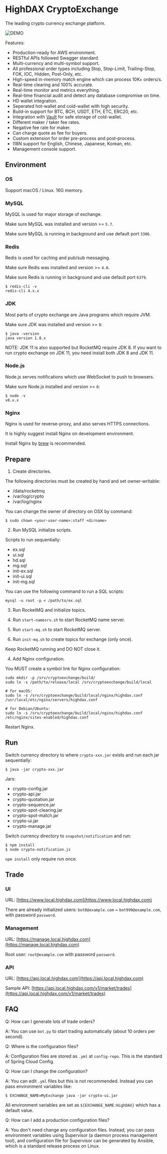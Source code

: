 # HighDAX CryptoExchange

The leading crypto currency exchange platform.

![DEMO](https://github.com/michaelliao/cryptoexchange-release/raw/master/highdax.png)

Features:

- Production-ready for AWS environment.
- RESTful APIs followed Swagger standard.
- Multi-currency and multi-symbol support.
- All professional order types including Stop, Stop-Limit, Trailing-Stop, FOK, IOC, Hidden, Post-Only, etc.
- High-speed in-memory match engine which can process 10K+ orders/s.
- Real-time clearing and 100% accurate.
- Real-time monitor and metrics everything.
- Real-time financial audit and detect any database compromise on time.
- HD wallet integration.
- Seperated hot-wallet and cold-wallet with high security.
- Build-in support for BTC, BCH, USDT, ETH, ETC, ERC20, etc.
- Integration with [Vault](https://www.vaultproject.io/) for safe storage of cold-wallet.
- Different maker / taker fee rates.
- Negative fee rate for maker.
- Can charge quote as fee for buyers.
- Custom extension for order pre-process and post-process.
- I18N support for English, Chinese, Japanese, Korean, etc.
- Management console support.

## Environment

### OS

Support macOS / Linux. 16G memory.

### MySQL

MySQL is used for major storage of exchange.

Make sure MySQL was installed and version >= `5.7`.

Make sure MySQL is running in background and use default port `3306`.

### Redis

Redis is used for caching and pub/sub messaging.

Make sure Redis was installed and version >= `4.0`.

Make sure Redis is running in background and use default port `6379`.

```
$ redis-cli -v
redis-cli 4.x.x
```

### JDK

Most parts of crypto exchange are Java programs which require JVM.

Make sure JDK was installed and version >= `8`:

```
$ java -version
java version 1.8.x
```

NOTE: JDK 11 is also supported but RocketMQ require JDK 8. If you want to run crypto exchange on JDK 11, you need install both JDK 8 and JDK 11.

### Node.js

Node.js serves notifications which use WebSocket to push to browsers.

Make sure Node.js installed and version >= `8`:

```
$ node -v
v8.x.x
```

### Nginx

Nginx is used for reverse-proxy, and also serves HTTPS connections.

It is highly suggest install Nginx on development environment.

Install Nginx by [brew](https://brew.sh/) is recommended.

## Prepare

1. Create directories.

The following directories must be created by hand and set owner-writable:

- /data/rocketmq
- /var/log/crypto
- /var/log/nginx

You can change the owner of directory on OSX by command:

```
$ sudo chown <your-user-name>:staff <dirname>
```

2. Run MySQL initialize scripts.

Scripts to run sequentially:

- ex.sql
- ui.sql
- hd.sql
- mg.sql
- init-ex.sql
- init-ui.sql
- init-mg.sql

You can use the following command to run a SQL scripts:

```
mysql -u root -p < /path/to/ex.sql
```

3. Run RocketMQ and initialize topics.

  1. Run `start-namesrv.sh` to start RocketMQ name server.
  2. Run `start-mq.sh` to start RocketMQ server.
  3. Run `init-mq.sh` to create topics for exchange (only once).

Keep RocketMQ running and DO NOT close it.

4. Add Nginx configuration.

You MUST create a symbol link for Nginx configuration:

```
sudo mkdir -p /srv/cryptoexchange/build/
sudo ln -s /path/to/release/local /srv/cryptoexchange/build/local

# for macOS:
sudo ln -s /srv/cryptoexchange/build/local/nginx/highdax.conf /usr/local/etc/nginx/servers/highdax.conf

# for Debian/Ubuntu:
sudo ln -s /srv/cryptoexchange/build/local/nginx/highdax.conf /etc/nginx/sites-enabled/highdax.conf
```

Restart Nginx.

## Run

Switch currency directory to where `crypto-xxx.jar` exists and run each jar sequentially:

```
$ java -jar crypto-xxx.jar
```

Jars:

- crypto-config.jar
- crypto-api.jar
- crypto-quotation.jar
- crypto-sequence.jar
- crypto-spot-clearing.jar
- crypto-spot-match.jar
- crypto-ui.jar
- crypto-manage.jar

Switch currency directory to `snapshot/notification` and run:

```
$ npm install
$ node crypto-notification.js
```

`npm install` only require run once.

## Trade

### UI

URL: [https://www.local.highdax.com](https://www.local.highdax.com)

There are already initialized users: `bot0@example.com` ~ `bot999@example.com`, with password `password`.

### Management

URL: [https://manage.local.highdax.com](https://manage.local.highdax.com)

Root user: `root@example.com` with password `password`.

### API

URL: [https://api.local.highdax.com](https://api.local.highdax.com)

Sample API: [https://api.local.highdax.com/v1/market/trades](https://api.local.highdax.com/v1/market/trades)

## FAQ

Q: How can I generate lots of trade orders?

A: You can use `bot.py` to start trading automatically (about 10 orders per second).

Q: Where is the configuration files?

A: Configuration files are stored as `.yml` at `config-repo`. This is the standard of Spring Cloud Config.

Q: How can I change the configuration?

A: You can edit `.yml` files but this is not recommended. Instead you can pass environment variables like:

```
$ EXCHANGE_NAME=MyExchange java -jar crypto-ui.jar
```

All environment variables are set as `${EXCHANGE_NAME:HighDAX}` which has a default value.

Q: How can I add a production configuration files?

A: You don't need change any configuration files. Instead, you can pass environment variables using Supervisor (a daemon process management tool), and configuration file for Supervisor can be generated by Ansible, which is a standard release process on Linux.
